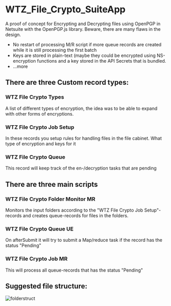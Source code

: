 # WTZ_File_Crypto_SuiteApp
A proof of concept for Encrypting and Decrypting files using OpenPGP in Netsuite with the OpenPGP.js library.
Beware, there are many flaws in the design. 
* No restart of processing M/R script if more queue records are created while it is still processing the first batch
* Keys are stored in plain-text (maybe they could be encrypted using NS-encryption functions and a key stored in the API Secrets that is bundled.
* ...more



## There are three Custom record types:
### WTZ File Crypto Types
A list of different types of encryption, the idea was to be able to expand with other forms of encryptions.

### WTZ File Crypto Job Setup
In these records you setup rules for handling files in the file cabinet. What type of encryption and keys for it

### WTZ File Crypto Queue
This record will keep track of the en-/decryption tasks that are pending 





## There are three main scripts
### WTZ File Crypto Folder Monitor MR
Monitors the input folders according to the "WTZ File Crypto Job Setup"-records and creates queue-records for files in the folders.

### WTZ File Crypto Queue UE
On afterSubmit it will try to submit a Map/reduce task if the record has the status "Pending"

### WTZ File Crypto Job MR
This will process all queue-records that has the status "Pending"

## Suggested file structure:

![folderstruct](https://user-images.githubusercontent.com/613420/216850057-f215dfc4-ab87-4d0f-983b-9fac9414752e.png)
